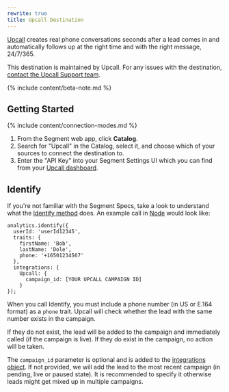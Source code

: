 ```yaml
---
rewrite: true
title: Upcall Destination
---
```


[Upcall](https://www.upcall.com/?utm_source=segmentio&utm_medium=docs&utm_campaign=partners) creates real phone conversations seconds after a lead comes in and automatically follows up at the right time and with the right message, 24/7/365.

This destination is maintained by Upcall. For any issues with the destination, [contact the Upcall Support team](mailto:success@upcall.com).


{% include content/beta-note.md %}


## Getting Started

{% include content/connection-modes.md %}

1. From the Segment web app, click **Catalog**.
2. Search for "Upcall" in the Catalog, select it, and choose which of your sources to connect the destination to.
3. Enter the "API Key" into your Segment Settings UI which you can find from your [Upcall dashboard](https://app2.upcall.com/company/settings/integrations/api).

## Identify

If you're not familiar with the Segment Specs, take a look to understand what the [Identify method](/docs/connections/spec/identify/) does. An example call in [Node](/docs/connections/sources/catalog/libraries/server/node/) would look like:
```
analytics.identify({
  userId: 'userId12345',
  traits: {
    firstName: 'Bob',
    lastName: 'Dole',
    phone: '+16501234567'
  },
  integrations: {
    Upcall: {
      campaign_id: [YOUR UPCALL CAMPAIGN ID]
    }
});
```

When you call Identify, you must include a phone number (in US or E.164 format) as a `phone` trait. Upcall will check whether the lead with the same number exists in the campaign.

If they do not exist, the lead will be added to the campaign and immediately called (if the campaign is live). If they do exist in the campaign, no action will be taken.

The `campaign_id` parameter is optional and is added to the [integrations object](/docs/connections/sources/catalog/libraries/server/node/#selecting-destinations). If not provided, we will add the lead to the most recent campaign (in pending, live or paused state). It is recommended to specify it otherwise leads might get mixed up in multiple campaigns.
